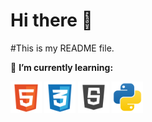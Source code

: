 # Hi there 👋
#This is my README file.  



<i></i>
<b></b>
🌱 **I’m currently learning:**

<p align="left">
   
   
  
   <img src="html.svg" alt="html" width="50">
   <img src="css.svg" alt="css" width="50">
   <img src="js2.svg" alt="javaScript" width="50">
   
   <img src="python.svg" alt="python" width="50">
   
   
   
</p>




<!--
**Eidanas/Eidanas** is a ✨ _special_ ✨ repository because its `README.md` (this file) appears on your GitHub profile.

Here are some ideas to get you started:

- 🔭 I’m currently working on ...
- 🌱 I’m currently learning ...
- 👯 I’m looking to collaborate on ...
- 🤔 I’m looking for help with ...
- 💬 Ask me about ...
- 📫 How to reach me: ...
- 😄 Pronouns: ...
- ⚡ Fun fact: ...
-->
